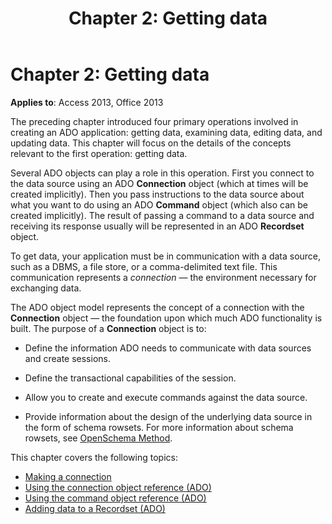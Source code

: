 ﻿---
title: 'Chapter 2: Getting data'
TOCTitle: 'Chapter 2: Getting data'
ms:assetid: 72d097e1-9284-cc27-fd48-e6bbb6a2a543
ms:mtpsurl: https://msdn.microsoft.com/library/JJ249465(v=office.15)
ms:contentKeyID: 48545619
ms.date: 09/18/2015
mtps_version: v=office.15
---

# Chapter 2: Getting data

**Applies to**: Access 2013, Office 2013

The preceding chapter introduced four primary operations involved in creating an ADO application: getting data, examining data, editing data, and updating data. This chapter will focus on the details of the concepts relevant to the first operation: getting data.

Several ADO objects can play a role in this operation. First you connect to the data source using an ADO **Connection** object (which at times will be created implicitly). Then you pass instructions to the data source about what you want to do using an ADO **Command** object (which also can be created implicitly). The result of passing a command to a data source and receiving its response usually will be represented in an ADO **Recordset** object.

To get data, your application must be in communication with a data source, such as a DBMS, a file store, or a comma-delimited text file. This communication represents a *connection* — the environment necessary for exchanging data.

The ADO object model represents the concept of a connection with the **Connection** object — the foundation upon which much ADO functionality is built. The purpose of a **Connection** object is to:

- Define the information ADO needs to communicate with data sources and create sessions.

- Define the transactional capabilities of the session.

- Allow you to create and execute commands against the data source.

- Provide information about the design of the underlying data source in the form of schema rowsets. For more information about schema rowsets, see [OpenSchema Method](openschema-method-ado.md).

This chapter covers the following topics:

- [Making a connection](making-a-connection.md)
- [Using the connection object reference (ADO)](using-the-connection-object-access.md)
- [Using the command object reference (ADO)](using-the-command-object-access.md)
- [Adding data to a Recordset (ADO)](adding-data-to-a-recordset.md)